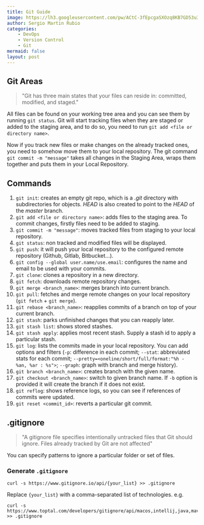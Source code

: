 ```yaml
---
title: Git Guide
image: https://lh3.googleusercontent.com/pw/ACtC-3fEpcgaSXOzq8KB7GD53u3A80elY4D2ZJd7ZxRbOWU2T8GE2ZuuYtLa0pga6_s_pINXw2ZuOGQKJjLfXTrFT3p_DcoHdVMfvVt4hGzc0zsLx5wSUe2hKh0R-7c8bXF_wg12dghz6FJz8gKxdTgmqqE_=w640-h427-no?authuser=1
author: Sergio Martin Rubio
categories:
    - DevOps
    - Version Control
    - Git
mermaid: false
layout: post
---
```


## Git Areas

>"Git has three main states that your files can reside in: committed, modified, and staged."

All files can be found on your working tree area and you can see them by running `git status`. Git will start tracking files when they are staged or added to the staging area, and to do so, you need to run `git add <file or directory name>`.

Now if you track new files or make changes on the already tracked ones, you need to somehow move them to your local repository. The git command `git commit -m "message"` takes all changes in the Staging Area, wraps them together and puts them in your Local Repository. 

## Commands

1. `git init`: creates an empty git repo, which is a _.git_ directory with subdirectories for objects. _HEAD_ is also created to point to the _HEAD_ of the _master_ branch.
2. `git add <file or directory name>`: adds files to the staging area. To commit changes, firstly files need to be added to staging.
3. `git commit -m "message"`: moves tracked files from staging to your local repository. 
4. `git status`: non tracked and modified files will be displayed.
5. `git push`: it will push your local repository to the configured remote repository (Github, Gitlab, Bitbucket...).
6. `git config --global user.name/use.email`: configures the name and email to be used with your commits.
7. `git clone`: clones a repository in a new directory.
8. `git fetch`: downloads remote repository changes.
9. `git merge <branch_name>`: merges branch into current branch.
10. `git pull`: fetches and merge remote changes on your local repository (`git fetch` + `git merge`).
11. `git rebase <branch_name>`: reapplies commits of a branch on top of your current branch.
12. `git stash`: parks unfinished changes that you can reapply later.
13. `git stash list`: shows stored stashes.
14. `git stash apply`: applies most recent stash. Supply a stash id to apply a particular stash.
15. `git log`: lists the commits made in your local repository. You can add options and filters (`-p`: difference in each commit; `--stat`: abbreviated stats for each commit; `--pretty=<oneline/short/full/format:"%h - %an, %ar : %s">`; `--graph`: graph with branch and merge history).
15. `git branch <branch_name>`: creates branch with the given name.
16. `git checkout <branch_name>`: switch to given branch name. If `-b` option is provided it will create the branch if it does not exist.
17. `git reflog`: shows reference logs, so you can see if references of commits were updated.
18. `git reset <commit_id>`: reverts a particular git commit.


## .gitignore

>"A gitignore file specifies intentionally untracked files that Git should ignore. Files already tracked by Git are not affected"

You can specify patterns to ignore a particular folder or set of files.

### Generate `.gitignore` 

```shell
curl -s https://www.gitignore.io/api/{your_list} >> .gitignore
```

Replace `{your_list}` with a comma-separated list of technologies. e.g.

```shell
curl -s https://www.toptal.com/developers/gitignore/api/macos,intellij,java,maven >> .gitignore
```


